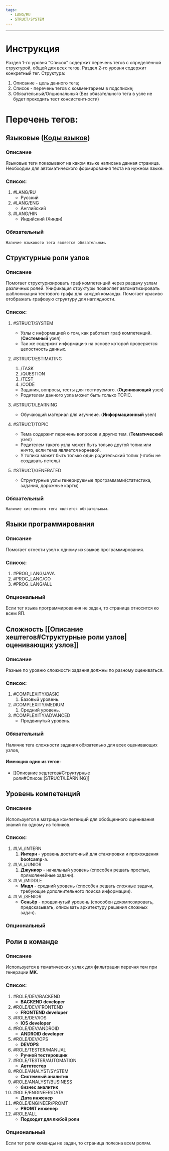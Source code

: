 ```yaml
---
tags:
  - LANG/RU
  - STRUCT/SYSTEM
---
```


---

# Инструкция

Раздел 1-го уровня "Список" содержит перечень тегов с определённой структурой, общей для всех тегов.
Раздел 2-го уровня содержит конкретный тег.
Структура:

1. Описание - цель данного тега;
2. Список - перечень тегов с комментарием в подсписке;
3. Обязательный/Опциональный (Без обязательного тега в узле не будет проходить тест консистентности)

# Перечень тегов:

## Языковые ([Коды языков](https://ru.wikipedia.org/wiki/Коды_языков))
### Описание
Языковые теги показывают на каком языке написана данная страница.
Необходим для автоматического формирования теста на нужном языке.

### Список:

1. #LANG/RU
    + Русский
2. #LANG/ENG
    + Английский
3. #LANG/HIN
    + Индийский (Хинди)

### Обязательный

	Наличие языкового тега является обязательным.

## Структурные роли узлов

### Описание

Помогает структуризировать граф компетенций через раздачу узлам различных ролей.
Унификация структуры позволяет автоматизировать шаблонизация тестового графа для каждой команды.
Помогает красиво отображать графовую структуру для наглядности.
### Список:

1. #STRUCT/SYSTEM
    + Узлы с информацией о том, как работает граф компетенций. (**Системный** узел)
    + Так же содержит информацию на основе которой проверяется целостность данных.
2. #STRUCT/ESTIMATING
    1. /TASK
    2. /QUESTION
    3. /TEST
    4. /CODE

    + Задания, вопросы, тесты для тестируемого. (**Оценивающий** узел)
    + Родителем данного узла может быть только TOPIC.
4. #STRUCT/LEARNING
    + Обучающий материал для изучнеие. (**Информационный** узел)
5. #STRUCT/TOPIC 
    + Тема содержит перечень вопросов и других тем. (**Тематический** узел)
    + Родителем такого узла может быть только другой топик или ничто, если тема является корневой.
    + У топика может быть только один родительский топик (чтобы не создавать петель)
6. #STRUCT/GENERATED
	- Структурные узлы генерируемые программами(статистика, задания, дорожные карты) 

### Обязательный

	Наличие системного тега является обязательным.

## Языки программирования

### Описание

Помогает отнести узел к одному из языков программирования.

### Список:

1. #PROG_LANG/JAVA
2. #PROG_LANG/GO
3. #PROG_LANG/ALL

### Опциональный

Если тег языка программирования не задан, то страница относится ко всем ЯП.

## Сложность [[Описание хештегов#Структурные роли узлов|оценивающих узлов]]

### Описание

Разные по уровню сложности задания должны по разному оцениваться.

### Список:

1. #COMPLEXITY/BASIC
    1. Базовый уровень.
2. #COMPLEXITY/MEDIUM
    1. Средний уровень.
3. #COMPLEXITY/ADVANCED
    - Продвинутый уровень.

### Обязательный

Наличие тега сложности задания обязательно для всех оценивающих узлов,

#### Имеющих один из тегов:

- [[Описание хештегов#Структурные роли#Список:|STRUCT/LEARNING]]

## Уровень компетенций

### Описание

Используется в матрице компетенций для обобщенного оценивания знаний по одному из топиков.

### Список:

1. #LVL/INTERN
    1. **Интерн** - уровень достаточный для стажировки и прохождения **bootcamp**-а.
2. #LVL/JUNIOR
    1. **Джуниор** - начальный уровень (способен решать простые, прямоленейные задачи).
3. #LVL/MIDDLE
    - **Мидл** - средний уровень (способен решать сложные задачи, требующие дополнительного поиска информации).
1. #LVL/SENIOR
    - **Сеньёр** - продвинутый уровень (способен декомпозировать, предсказывать, описывать архитектуру решения сложных
      задач).

### Опциональный

## Роли в команде

### Описание

Используется в тематических узлах для фильтрации перечня тем при генерации **МК**.

### Список:

1. #ROLE/DEV/BACKEND
    + **BACKEND developer**
2. #ROLE/DEV/FRONTEND
    + **FRONTEND developer**
3. #ROLE/DEV/IOS
    + **IOS developer**
4. #ROLE/DEV/ANDROID
    + **ANDROID developer**
5. #ROLE/DEV/OPS
    + **DEVOPS**
6. #ROLE/TESTER/MANUAL
    + **Ручной тестировщик**
7. #ROLE/TESTER/AUTOMATION
    + **Автотестер**
8. #ROLE/ANALYST/SYSTEM
    + **Системный аналитик**
9. #ROLE/ANALYST/BUSINESS
    + **бизнес аналитик**
10. #ROLE/ENGINEER/DATA
    + **Дата инженер**
11. #ROLE/ENGINEER/PROMT
    + **PROMT инженер**
12. #ROLE/ALL
    + **Подходит для любой роли**

### Опциональный

Если тег роли команды не задан, то страница полезна всем ролям. 
